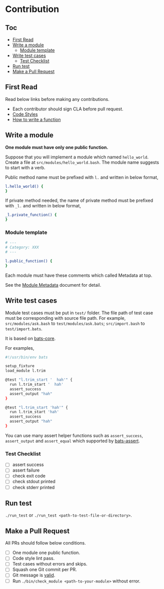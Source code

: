 # Contribution

## Toc

<!-- MarkdownTOC GFM -->

- [First Read](#first-read)
- [Write a module](#write-a-module)
    - [Module template](#module-template)
- [Write test cases](#write-test-cases)
    - [Test Checklist](#test-checklist)
- [Run test](#run-test)
- [Make a Pull Request](#make-a-pull-request)

<!-- /MarkdownTOC -->

## First Read

Read below links before making any contributions.

- Each contributor should sign CLA before pull request.
- [Code Styles](./code-styles.md)
- [How to write a function](./how-to-write-a-function.md)

## Write a module

**One module must have only one public function.**

Suppose that you will implement a module which named `hello_world`.
Create a file at `src/modules/hello_world.bash`.
The module name suggests to start with a verb.

Public method name must be prefixed with `l.` and written in below format,

```sh
l.hello_world() {
}
```

If private method needed, the name of private method must be prefixed with `_l.` and written in below format,

```sh
_l.private_function() {
}
```

### Module template

```sh
# ---
# Category: XXX
# ---

l.public_function() {
}
```

Each module must have these comments which called Metadata at top.

See the [Module Metadata](./module-metadata.md) document for detail.

## Write test cases

Module test cases must be put in `test/` folder.
The file path of test case must be corresponding with source file path. For example, `src/modules/ask.bash` to `test/modules/ask.bats`; `src/import.bash` to `test/import.bats`.

It is based on [bats-core](https://github.com/bats-core/bats-core).

For examples,

```sh
#!/usr/bin/env bats

setup_fixture
load_module l.trim

@test "l.trim_start '  hah'" {
  run l.trim_start '  hah'
  assert_success
  assert_output "hah"
}

@test "l.trim_start 'hah'" {
  run l.trim_start 'hah'
  assert_success
  assert_output "hah"
}
```

You can use many assert helper functions such as `assert_success`, `assert_output` and `assert_equal` which supported by [bats-assert](https://github.com/jasonkarns/bats-assert-1).

### Test Checklist

- [ ] assert success
- [ ] assert failure
- [ ] check exit code
- [ ] check stdout printed
- [ ] check stderr printed

## Run test

`./run_test` or `./run_test <path-to-test-file-or-directory>`.

## Make a Pull Request

All PRs should follow below conditions.

-[ ] One module one public function.
-[ ] Code style lint pass.
-[ ] Test cases without errors and skips.
-[ ] Squash one Git commit per PR.
-[ ] Git message is [valid](./git-message.md).
-[ ] Run `./bin/check_module <path-to-your-module>` without error.
